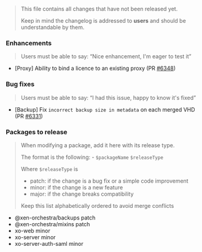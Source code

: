 > This file contains all changes that have not been released yet.
>
> Keep in mind the changelog is addressed to **users** and should be
> understandable by them.

### Enhancements

> Users must be able to say: “Nice enhancement, I'm eager to test it”

- [Proxy] Ability to bind a licence to an existing proxy (PR [#6348](https://github.com/vatesfr/xen-orchestra/pull/6348))

### Bug fixes

> Users must be able to say: “I had this issue, happy to know it's fixed”

- [Backup] Fix `incorrect backup size in metadata` on each merged VHD (PR [#6331](https://github.com/vatesfr/xen-orchestra/pull/6331))

### Packages to release

> When modifying a package, add it here with its release type.
>
> The format is the following: - `$packageName` `$releaseType`
>
> Where `$releaseType` is
>
> - patch: if the change is a bug fix or a simple code improvement
> - minor: if the change is a new feature
> - major: if the change breaks compatibility
>
> Keep this list alphabetically ordered to avoid merge conflicts

<!--packages-start-->

- @xen-orchestra/backups patch
- @xen-orchestra/mixins patch
- xo-web minor
- xo-server minor
- xo-server-auth-saml minor

<!--packages-end-->
